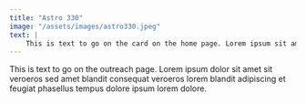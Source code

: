 ```yaml
---
title: "Astro 330"
image: "/assets/images/astro330.jpeg"
text: |
    This is text to go on the card on the home page. Lorem ipsum sit amet sit veroeros sed amet blandit consequat veroeros lorem blandit adipiscing et feugiat phasellus tempus dolore ipsum lorem dolore.
---
```


This is text to go on the outreach page. Lorem ipsum dolor sit amet sit veroeros sed amet blandit consequat veroeros lorem blandit adipiscing et feugiat phasellus tempus dolore ipsum lorem dolore.
